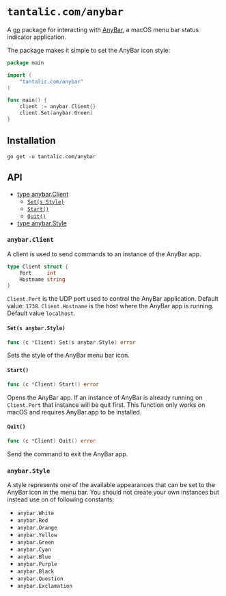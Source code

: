 # `tantalic.com/anybar`

A [go][golang] package for interacting with [AnyBar][anybar], a macOS menu bar status indicator application.

The package makes it simple to set the AnyBar icon style:

```go
package main

import (
    "tantalic.com/anybar"
)

func main() {
    client := anybar.Client{}
    client.Set(anybar.Green)
}
```


## Installation
```shell
go get -u tantalic.com/anybar
```


## API
- [type anybar.Client](#anybarclient)
    + [`Set(s Style)`](#sets-anybarstyle)
    + [`Start()`](#start)
    + [`Quit()`](#quit)
- [type anybar.Style](#anybarstyle)


### `anybar.Client`

A client is used to send commands to an instance of the AnyBar app.

``` go
type Client struct {
    Port     int
    Hostname string
}
```

`Client.Port` is the UDP port used to control the AnyBar application. Default value: `1738`.
`Client.Hostname` is the host where the AnyBar app is running. Default value `localhost`.


#### `Set(s anybar.Style)`

``` go
func (c *Client) Set(s anybar.Style) error
```

Sets the style of the AnyBar menu bar icon.


#### `Start()`

``` go
func (c *Client) Start() error
```

Opens the AnyBar app. If an instance of AnyBar is already running on `Client.Port` that instance will be quit first. This function only works on macOS and requires AnyBar.app to be installed.


#### `Quit()`
``` go
func (c *Client) Quit() error
```

Send the command to exit the AnyBar app.


### `anybar.Style`

A style represents one of the available appearances that can be set to the AnyBar icon in the menu bar. You should not create your own instances but instead use on of following constants:

- `anybar.White`
- `anybar.Red`
- `anybar.Orange`
- `anybar.Yellow`
- `anybar.Green`
- `anybar.Cyan`
- `anybar.Blue`
- `anybar.Purple`
- `anybar.Black`
- `anybar.Question`
- `anybar.Exclamation`



[golang]: http://golang.org
[anybar]: https://github.com/tonsky/AnyBar
